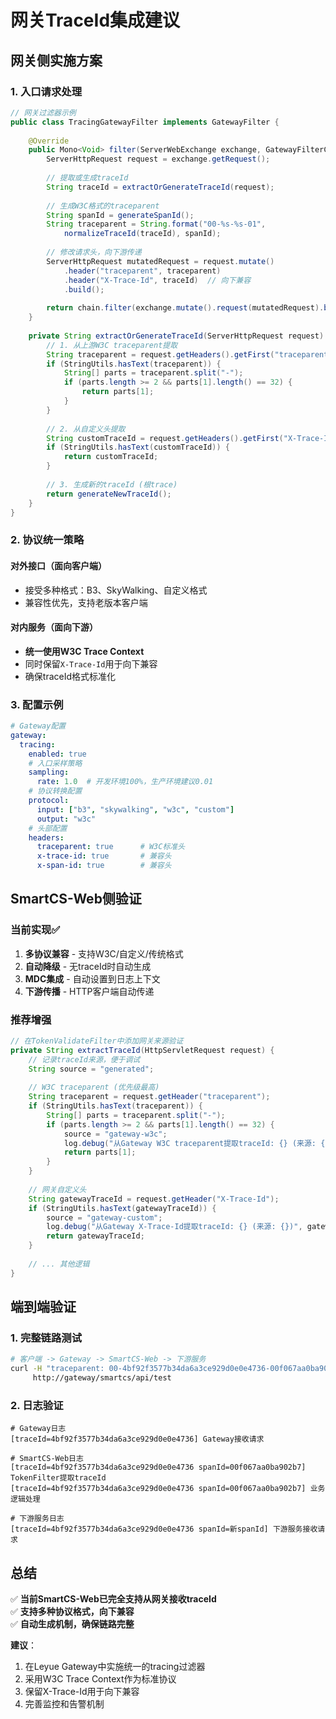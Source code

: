 # 网关TraceId集成建议

## 网关侧实施方案

### 1. 入口请求处理

```java
// 网关过滤器示例
public class TracingGatewayFilter implements GatewayFilter {
    
    @Override
    public Mono<Void> filter(ServerWebExchange exchange, GatewayFilterChain chain) {
        ServerHttpRequest request = exchange.getRequest();
        
        // 提取或生成traceId
        String traceId = extractOrGenerateTraceId(request);
        
        // 生成W3C格式的traceparent
        String spanId = generateSpanId();
        String traceparent = String.format("00-%s-%s-01", 
            normalizeTraceId(traceId), spanId);
        
        // 修改请求头，向下游传递
        ServerHttpRequest mutatedRequest = request.mutate()
            .header("traceparent", traceparent)
            .header("X-Trace-Id", traceId)  // 向下兼容
            .build();
        
        return chain.filter(exchange.mutate().request(mutatedRequest).build());
    }
    
    private String extractOrGenerateTraceId(ServerHttpRequest request) {
        // 1. 从上游W3C traceparent提取
        String traceparent = request.getHeaders().getFirst("traceparent");
        if (StringUtils.hasText(traceparent)) {
            String[] parts = traceparent.split("-");
            if (parts.length >= 2 && parts[1].length() == 32) {
                return parts[1];
            }
        }
        
        // 2. 从自定义头提取
        String customTraceId = request.getHeaders().getFirst("X-Trace-Id");
        if (StringUtils.hasText(customTraceId)) {
            return customTraceId;
        }
        
        // 3. 生成新的traceId (根trace)
        return generateNewTraceId();
    }
}
```

### 2. 协议统一策略

#### 对外接口（面向客户端）
- 接受多种格式：B3、SkyWalking、自定义格式
- 兼容性优先，支持老版本客户端

#### 对内服务（面向下游）  
- **统一使用W3C Trace Context**
- 同时保留`X-Trace-Id`用于向下兼容
- 确保traceId格式标准化

### 3. 配置示例

```yaml
# Gateway配置
gateway:
  tracing:
    enabled: true
    # 入口采样策略
    sampling:
      rate: 1.0  # 开发环境100%，生产环境建议0.01
    # 协议转换配置
    protocol:
      input: ["b3", "skywalking", "w3c", "custom"]
      output: "w3c"
    # 头部配置
    headers:
      traceparent: true      # W3C标准头
      x-trace-id: true       # 兼容头
      x-span-id: true        # 兼容头
```

## SmartCS-Web侧验证

### 当前实现✅
1. **多协议兼容** - 支持W3C/自定义/传统格式
2. **自动降级** - 无traceId时自动生成
3. **MDC集成** - 自动设置到日志上下文
4. **下游传播** - HTTP客户端自动传递

### 推荐增强

```java
// 在TokenValidateFilter中添加网关来源验证
private String extractTraceId(HttpServletRequest request) {
    // 记录traceId来源，便于调试
    String source = "generated";
    
    // W3C traceparent (优先级最高)
    String traceparent = request.getHeader("traceparent");
    if (StringUtils.hasText(traceparent)) {
        String[] parts = traceparent.split("-");
        if (parts.length >= 2 && parts[1].length() == 32) {
            source = "gateway-w3c";
            log.debug("从Gateway W3C traceparent提取traceId: {} (来源: {})", parts[1], source);
            return parts[1];
        }
    }
    
    // 网关自定义头
    String gatewayTraceId = request.getHeader("X-Trace-Id");
    if (StringUtils.hasText(gatewayTraceId)) {
        source = "gateway-custom";
        log.debug("从Gateway X-Trace-Id提取traceId: {} (来源: {})", gatewayTraceId, source);
        return gatewayTraceId;
    }
    
    // ... 其他逻辑
}
```

## 端到端验证

### 1. 完整链路测试
```bash
# 客户端 -> Gateway -> SmartCS-Web -> 下游服务
curl -H "traceparent: 00-4bf92f3577b34da6a3ce929d0e0e4736-00f067aa0ba902b7-01" \
     http://gateway/smartcs/api/test
```

### 2. 日志验证
```log
# Gateway日志
[traceId=4bf92f3577b34da6a3ce929d0e0e4736] Gateway接收请求

# SmartCS-Web日志  
[traceId=4bf92f3577b34da6a3ce929d0e0e4736 spanId=00f067aa0ba902b7] TokenFilter提取traceId
[traceId=4bf92f3577b34da6a3ce929d0e0e4736 spanId=00f067aa0ba902b7] 业务逻辑处理

# 下游服务日志
[traceId=4bf92f3577b34da6a3ce929d0e0e4736 spanId=新spanId] 下游服务接收请求
```

## 总结

✅ **当前SmartCS-Web已完全支持从网关接收traceId**  
✅ **支持多种协议格式，向下兼容**  
✅ **自动生成机制，确保链路完整**  

**建议**：
1. 在Leyue Gateway中实施统一的tracing过滤器
2. 采用W3C Trace Context作为标准协议
3. 保留X-Trace-Id用于向下兼容
4. 完善监控和告警机制
